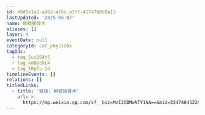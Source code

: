 ```yaml
---
id: 49d5e1a2-a362-476c-a2ff-41747b0b8a13
lastUpdated: '2025-06-07'
name: 柳枝接骨术
aliases: []
layer: 4
eventDate: null
categoryId: cat_p6yJicbx
tagIds:
  - tag_5uiQ64t5
  - tag_km8pekL4
  - tag_TRpfu-I4
timelineEvents: []
relations: []
titledLinks:
  - title: '链接: 柳枝接骨术'
    url: >-
      https://mp.weixin.qq.com/s?__biz=MzI2ODMwNTY1NA==&mid=2247484522&idx=1&sn=c026dda6827afbdcf234cbfced4898d7&chksm=eaf0d1f3dd8758e58e6148633d8dc720670125146e2b3584d2a9f9c5b455674a9b06a002f082&scene=27
---
```


